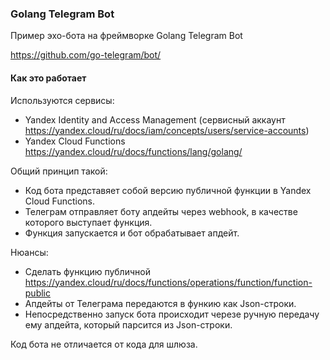 ### Golang Telegram Bot

Пример эхо-бота на фреймворке Golang Telegram Bot

https://github.com/go-telegram/bot/


#### Как это работает

Используются сервисы:
- Yandex Identity and Access Management (сервисный аккаунт https://yandex.cloud/ru/docs/iam/concepts/users/service-accounts)
- Yandex Cloud Functions https://yandex.cloud/ru/docs/functions/lang/golang/

Общий принцип такой:
- Код бота представяет собой версию публичной функции в Yandex Cloud Functions.
- Телеграм отправляет боту апдейты через webhook, в качестве которого выступает функция.
- Функция запускается и бот обрабатывает апдейт.

Нюансы:
- Сделать функцию публичной https://yandex.cloud/ru/docs/functions/operations/function/function-public
- Апдейты от Телеграма передаются в функию как Json-строки.
- Непосредственно запуск бота происходит черезе ручную передачу ему апдейта, который парсится из Json-строки.

Код бота не отличается от кода для шлюза.
